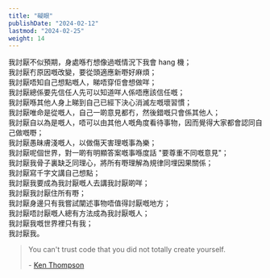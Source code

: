 ```yaml
---
title: "礙眼"
publishDate: "2024-02-12"
lastmod: "2024-02-25"
weight: 14
---
```


我討厭不似預期，身處喺冇想像過嘅情況下我會 hang 機；<br/>
我討厭冇原因嘅改變，要從頭適應新嘢好麻煩；<br/>
我討厭唔知自己想點嘅人，睇唔穿佢會想做咩；<br/>
我討厭總係要先信任人先可以知道咩人係唔應該信任嘅；<br/>
我討厭喺其他人身上睇到自己已經下決心消滅左嘅壞習慣；<br/>
我討厭唯命是從嘅人，自己一啲意見都冇，然後錯嘅只會係其他人；<br/>
我討厭自以為是嘅人，唔可以由其他人嘅角度看待事物，因而覺得大家都會認同自己做嘅嘢；<br/>
我討厭愚昧膚淺嘅人，以做傷天害理嘅事為樂；<br/>
我討厭呢個世界，對一啲有明顯答案嘅事喺度話 "要尊重不同嘅意見"；<br/>
我討厭我骨子裏缺乏同理心，將所有嘢理解為規律同埋因果關係；<br/>
我討厭寫千字文講自己想點；<br/>
我討厭我要成為我討厭嘅人去講我討厭啲咩；<br/>
我討厭我討厭住所有嘢；<br/>
我討厭身邊只有我嘗試闡述事物唔值得討厭嘅地方；<br/>
我討厭唔討厭嘅人總有方法成為我討厭嘅人；<br/>
我討厭我嘅世界裡只有我；<br/>
我討厭我。<br/>

> You can't trust code that you did not totally create yourself.
>
> \- [Ken Thompson](https://www.brainyquote.com/quotes/ken_thompson_254875)
